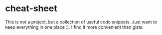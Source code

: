 # cheat-sheet
This is not a project, but a collection of useful code snippets. Just want to keep everything in one place :). I find it more convenient than gists.

